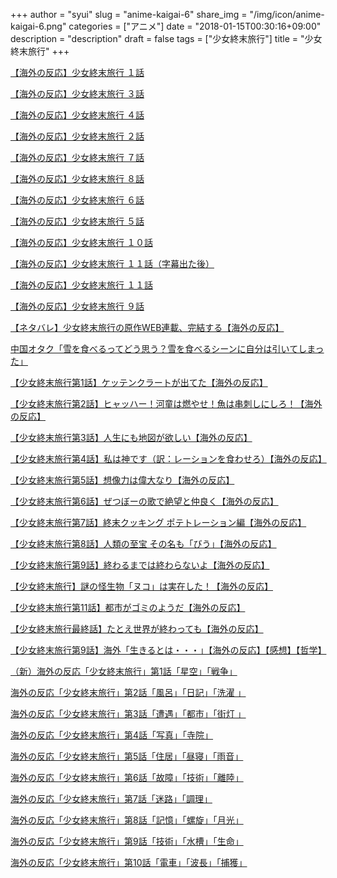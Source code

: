 +++
author = "syui"
slug = "anime-kaigai-6"
share_img = "/img/icon/anime-kaigai-6.png"
categories = ["アニメ"]
date = "2018-01-15T00:30:16+09:00"
description = "description"
draft = false
tags = ["少女終末旅行"]
title = "少女終末旅行"
+++



<a href="http://animekaigai.blogspot.com/2017/10/SSR-1.html" rel="nofollow" target="_blank" title=" 【海外の反応】少女終末旅行 １話"> 【海外の反応】少女終末旅行 １話</a>

<a href="http://animekaigai.blogspot.com/2017/10/shoujosyumatsu-3.html" rel="nofollow" target="_blank" title=" 【海外の反応】少女終末旅行 ３話"> 【海外の反応】少女終末旅行 ３話</a>

<a href="http://animekaigai.blogspot.com/2017/10/shoujosyuumatsuryokou-4.html" rel="nofollow" target="_blank" title=" 【海外の反応】少女終末旅行 ４話"> 【海外の反応】少女終末旅行 ４話</a>

<a href="http://animekaigai.blogspot.com/2017/10/shousjosyumatsu-2.html" rel="nofollow" target="_blank" title=" 【海外の反応】少女終末旅行 ２話"> 【海外の反応】少女終末旅行 ２話</a>

<a href="http://animekaigai.blogspot.com/2017/11/SSR-7.html" rel="nofollow" target="_blank" title="【海外の反応】少女終末旅行 ７話">【海外の反応】少女終末旅行 ７話</a>

<a href="http://animekaigai.blogspot.com/2017/11/SSR-8.html" rel="nofollow" target="_blank" title="【海外の反応】少女終末旅行 ８話">【海外の反応】少女終末旅行 ８話</a>

<a href="http://animekaigai.blogspot.com/2017/11/shoujosyumatsu-6.html" rel="nofollow" target="_blank" title="【海外の反応】少女終末旅行 ６話">【海外の反応】少女終末旅行 ６話</a>

<a href="http://animekaigai.blogspot.com/2017/11/shumatsuryokou-5.html" rel="nofollow" target="_blank" title="【海外の反応】少女終末旅行 ５話">【海外の反応】少女終末旅行 ５話</a>

<a href="http://animekaigai.blogspot.com/2017/12/SSR-10.html" rel="nofollow" target="_blank" title="【海外の反応】少女終末旅行 １０話">【海外の反応】少女終末旅行 １０話</a>

<a href="http://animekaigai.blogspot.com/2017/12/SSR-11-2.html" rel="nofollow" target="_blank" title=" 【海外の反応】少女終末旅行 １１話（字幕出た後）"> 【海外の反応】少女終末旅行 １１話（字幕出た後）</a>

<a href="http://animekaigai.blogspot.com/2017/12/SSR-11.html" rel="nofollow" target="_blank" title=" 【海外の反応】少女終末旅行 １１話"> 【海外の反応】少女終末旅行 １１話</a>

<a href="http://animekaigai.blogspot.com/2017/12/SSR-9.html" rel="nofollow" target="_blank" title=" 【海外の反応】少女終末旅行 ９話"> 【海外の反応】少女終末旅行 ９話</a>

<a href="http://animekaigai.blogspot.com/2018/01/SSRcomicend.html" rel="nofollow" target="_blank" title="【ネタバレ】少女終末旅行の原作WEB連載、完結する【海外の反応】">【ネタバレ】少女終末旅行の原作WEB連載、完結する【海外の反応】</a>

<a href="http://blog.livedoor.jp/kashikou/archives/52083120.html" rel="nofollow" target="_blank" title=" 中国オタク「雪を食べるってどう思う？雪を食べるシーンに自分は引いてしまった」"> 中国オタク「雪を食べるってどう思う？雪を食べるシーンに自分は引いてしまった」</a>

<a href="http://sakura-sasakura.com/2017/10/10/others-108/" rel="nofollow" target="_blank" title="【少女終末旅行第1話】ケッテンクラートが出てた【海外の反応】">【少女終末旅行第1話】ケッテンクラートが出てた【海外の反応】</a>

<a href="http://sakura-sasakura.com/2017/10/16/others-112/" rel="nofollow" target="_blank" title=" 【少女終末旅行第2話】ヒャッハー！河童は燃やせ！魚は串刺しにしろ！【海外の反応】"> 【少女終末旅行第2話】ヒャッハー！河童は燃やせ！魚は串刺しにしろ！【海外の反応】</a>

<a href="http://sakura-sasakura.com/2017/10/22/others-118/" rel="nofollow" target="_blank" title=" 【少女終末旅行第3話】人生にも地図が欲しい【海外の反応】"> 【少女終末旅行第3話】人生にも地図が欲しい【海外の反応】</a>

<a href="http://sakura-sasakura.com/2017/10/29/others-125/" rel="nofollow" target="_blank" title=" 【少女終末旅行第4話】私は神です（訳：レーションを食わせろ）【海外の反応】"> 【少女終末旅行第4話】私は神です（訳：レーションを食わせろ）【海外の反応】</a>

<a href="http://sakura-sasakura.com/2017/11/05/others-131/" rel="nofollow" target="_blank" title=" 【少女終末旅行第5話】想像力は偉大なり【海外の反応】"> 【少女終末旅行第5話】想像力は偉大なり【海外の反応】</a>

<a href="http://sakura-sasakura.com/2017/11/12/others-138/" rel="nofollow" target="_blank" title=" 【少女終末旅行第6話】ぜつぼーの歌で絶望と仲良く【海外の反応】"> 【少女終末旅行第6話】ぜつぼーの歌で絶望と仲良く【海外の反応】</a>

<a href="http://sakura-sasakura.com/2017/11/19/others-145/" rel="nofollow" target="_blank" title=" 【少女終末旅行第7話】終末クッキング ポテトレーション編【海外の反応】"> 【少女終末旅行第7話】終末クッキング ポテトレーション編【海外の反応】</a>

<a href="http://sakura-sasakura.com/2017/11/26/others-152/" rel="nofollow" target="_blank" title=" 【少女終末旅行第8話】人類の至宝 その名も「びう」【海外の反応】"> 【少女終末旅行第8話】人類の至宝 その名も「びう」【海外の反応】</a>

<a href="http://sakura-sasakura.com/2017/12/03/others-159/" rel="nofollow" target="_blank" title="【少女終末旅行第9話】終わるまでは終わらないよ【海外の反応】">【少女終末旅行第9話】終わるまでは終わらないよ【海外の反応】</a>

<a href="http://sakura-sasakura.com/2017/12/10/others-164/" rel="nofollow" target="_blank" title=" 【少女終末旅行】謎の怪生物「ヌコ」は実在した！【海外の反応】"> 【少女終末旅行】謎の怪生物「ヌコ」は実在した！【海外の反応】</a>

<a href="http://sakura-sasakura.com/2017/12/17/others-171/" rel="nofollow" target="_blank" title="【少女終末旅行第11話】都市がゴミのようだ【海外の反応】">【少女終末旅行第11話】都市がゴミのようだ【海外の反応】</a>

<a href="http://sakura-sasakura.com/2017/12/24/others-176/" rel="nofollow" target="_blank" title="【少女終末旅行最終話】たとえ世界が終わっても【海外の反応】">【少女終末旅行最終話】たとえ世界が終わっても【海外の反応】</a>

<a href="http://www.nonyaku.site/archives/5638103.html" rel="nofollow" target="_blank" title=" 【少女終末旅行第9話】海外「生きるとは・・・」【海外の反応】【感想】【哲学】"> 【少女終末旅行第9話】海外「生きるとは・・・」【海外の反応】【感想】【哲学】</a>

<a href="https://www.anihon.com/entry/2017/10/07/112608" rel="nofollow" target="_blank" title=" （新）海外の反応「少女終末旅行」第1話「星空」「戦争」"> （新）海外の反応「少女終末旅行」第1話「星空」「戦争」</a>

<a href="https://www.anihon.com/entry/2017/10/14/121723" rel="nofollow" target="_blank" title=" 海外の反応「少女終末旅行」第2話「風呂」「日記」「洗濯 」"> 海外の反応「少女終末旅行」第2話「風呂」「日記」「洗濯 」</a>

<a href="https://www.anihon.com/entry/2017/10/21/120406" rel="nofollow" target="_blank" title="海外の反応「少女終末旅行」第3話「遭遇」「都市」「街灯 」">海外の反応「少女終末旅行」第3話「遭遇」「都市」「街灯 」</a>

<a href="https://www.anihon.com/entry/2017/10/28/144745" rel="nofollow" target="_blank" title=" 海外の反応「少女終末旅行」第4話「写真」「寺院」"> 海外の反応「少女終末旅行」第4話「写真」「寺院」</a>

<a href="https://www.anihon.com/entry/2017/11/04/133738" rel="nofollow" target="_blank" title=" 海外の反応「少女終末旅行」第5話「住居」「昼寝」「雨音」"> 海外の反応「少女終末旅行」第5話「住居」「昼寝」「雨音」</a>

<a href="https://www.anihon.com/entry/2017/11/11/132142" rel="nofollow" target="_blank" title="海外の反応「少女終末旅行」第6話「故障」「技術」「離陸」">海外の反応「少女終末旅行」第6話「故障」「技術」「離陸」</a>

<a href="https://www.anihon.com/entry/2017/11/18/174046" rel="nofollow" target="_blank" title=" 海外の反応「少女終末旅行」第7話「迷路」「調理」"> 海外の反応「少女終末旅行」第7話「迷路」「調理」</a>

<a href="https://www.anihon.com/entry/2017/11/25/100936" rel="nofollow" target="_blank" title=" 海外の反応「少女終末旅行」第8話「記憶」「螺旋」「月光」"> 海外の反応「少女終末旅行」第8話「記憶」「螺旋」「月光」</a>

<a href="https://www.anihon.com/entry/2017/12/02/162546" rel="nofollow" target="_blank" title="海外の反応「少女終末旅行」第9話「技術」「水槽」「生命」">海外の反応「少女終末旅行」第9話「技術」「水槽」「生命」</a>

<a href="https://www.anihon.com/entry/2017/12/09/093728" rel="nofollow" target="_blank" title="海外の反応「少女終末旅行」第10話「電車」「波長」「捕獲」">海外の反応「少女終末旅行」第10話「電車」「波長」「捕獲」</a>
